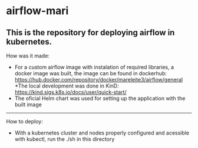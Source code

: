 # airflow-mari

This is the repository for deploying airflow in kubernetes.
-----
How was it made:
* For a custom airflow image with instalation of required libraries, a docker image was built, the image can be found in dockerhub: https://hub.docker.com/repository/docker/mareleite3/airflow/general
*The local development was done in KinD: https://kind.sigs.k8s.io/docs/user/quick-start/
* The oficial Helm chart was used for setting up the application with the built image

----
How to deploy:
* With a kubernetes cluster and nodes properly configured and acessible with kubectl, run the ./sh in this directory
